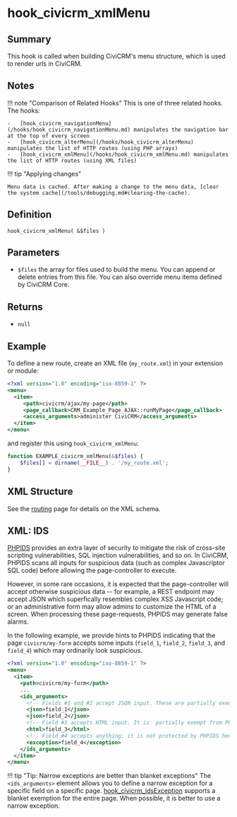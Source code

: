 # hook_civicrm_xmlMenu

## Summary

This hook is called when building CiviCRM's menu structure, which is
used to render urls in CiviCRM.

## Notes

!!! note "Comparison of Related Hooks"
    This is one of three related hooks. The hooks:

    -   [hook_civicrm_navigationMenu](/hooks/hook_civicrm_navigationMenu.md) manipulates the navigation bar at the top of every screen
    -   [hook_civicrm_alterMenu](/hooks/hook_civicrm_alterMenu) manipulates the list of HTTP routes (using PHP arrays)
    -   [hook_civicrm_xmlMenu](/hooks/hook_civicrm_xmlMenu.md) manipulates the list of HTTP routes (using XML files)

!!! tip "Applying changes"

    Menu data is cached. After making a change to the menu data, [clear the system cache](/tools/debugging.md#clearing-the-cache).

## Definition

    hook_civicrm_xmlMenu( &$files )

## Parameters

-   `$files` the array for files used to build the menu. You can append
    or delete entries from this file. You can also override menu items
    defined by CiviCRM Core.

## Returns

-   `null`

## Example

To define a new route, create an XML file (`my_route.xml`) in your extension or module:

```xml
<?xml version="1.0" encoding="iso-8859-1" ?>
<menu>
  <item>
     <path>civicrm/ajax/my-page</path>
     <page_callback>CRM_Example_Page_AJAX::runMyPage</page_callback>
     <access_arguments>administer CiviCRM</access_arguments>
  </item>
</menu>
```

and register this using `hook_civicrm_xmlMenu`:

```php
function EXAMPLE_civicrm_xmlMenu(&$files) {
    $files[] = dirname(__FILE__) . '/my_route.xml';
}
```

## XML Structure

See the [routing](/framework/routing.md) page for details on the XML schema.

## XML: IDS

[PHPIDS](https://github.com/PHPIDS/PHPIDS) provides an extra layer of
security to mitigate the risk of cross-site scripting vulnerabilities, SQL
injection vulnerabilities, and so on.  In CiviCRM, PHPIDS scans all inputs
for suspicious data (such as complex Javascriptor SQL code) before allowing
the page-controller to execute.

However, in some rare occasions, it is expected that the page-controller
will accept otherwise suspicious data -- for example, a REST endpoint may
accept JSON which superfically resembles complex XSS Javascript code; or an
administrative form may allow admins to customize the HTML of a screen.
When processing these page-requests, PHPIDS may generate false alarms.

In the following example, we provide hints to PHPIDS indicating that the
page `civicrm/my-form` accepts some inputs (`field_1`, `field_2`, `field_3`,
and `field_4`) which may ordinarily look suspicious.

```xml
<?xml version="1.0" encoding="iso-8859-1" ?>
<menu>
  <item>
    <path>civicrm/my-form</path>
    ...
    <ids_arguments>
      <!-- Fields #1 and #2 accept JSON input. These are partially exempt from PHPIDS -- they use less aggressive heuristics. -->
      <json>field_1</json>
      <json>field_2</json>
      <!-- Field #3 accepts HTML input. It is  partially exempt from PHPIDS -- they use less aggressive heuristics. -->
      <html>field_3</html>
      <!-- Field #4 accepts anything; it is not protected by PHPIDS heuristics. -->
      <exception>field_4</exception>
    </ids_arguments>
  </item>
</menu>
```

!!! tip "Tip: Narrow exceptions are better than blanket exceptions"
    The `<ids_arguments>` element allows you to define a narrow exception for a specific field on a specific page.
    [hook_civicrm_idsException](/hooks/hook_civicrm_idsException.md) supports a blanket exemption for the entire page.
    When possible, it is better to use a narrow exception.
